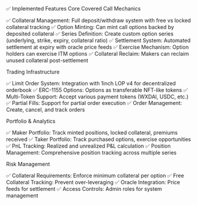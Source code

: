 ✅ Implemented Features
Core Covered Call Mechanics

✅ Collateral Management: Full deposit/withdraw system with free vs locked collateral tracking
✅ Option Minting: Can mint call options backed by deposited collateral
✅ Series Definition: Create custom option series (underlying, strike, expiry, collateral ratio)
✅ Settlement System: Automated settlement at expiry with oracle price feeds
✅ Exercise Mechanism: Option holders can exercise ITM options
✅ Collateral Reclaim: Makers can reclaim unused collateral post-settlement

Trading Infrastructure

✅ Limit Order System: Integration with 1inch LOP v4 for decentralized orderbook
✅ ERC-1155 Options: Options as transferable NFT-like tokens
✅ Multi-Token Support: Accept various payment tokens (WXDAI, USDC, etc.)
✅ Partial Fills: Support for partial order execution
✅ Order Management: Create, cancel, and track orders

Portfolio & Analytics

✅ Maker Portfolio: Track minted positions, locked collateral, premiums received
✅ Taker Portfolio: Track purchased options, exercise opportunities
✅ PnL Tracking: Realized and unrealized P&L calculation
✅ Position Management: Comprehensive position tracking across multiple series

Risk Management

✅ Collateral Requirements: Enforce minimum collateral per option
✅ Free Collateral Tracking: Prevent over-leveraging
✅ Oracle Integration: Price feeds for settlement
✅ Access Controls: Admin roles for system management